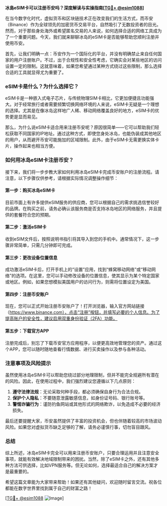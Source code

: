 **冰島eSIM卡可以注册币安吗？深度解读与实操指南[[TG💪+ @esim1088](https://t.me/s/esim1088)]**

在当今数字化时代，虚拟货币和区块链技术正在改变我们的生活方式，而币安（Binance）作为全球领先的加密货币交易平台，自然吸引了无数投资者的目光。然而，对于那些身处海外或希望匿名交易的人来说，如何选择合适的网络工具成为了一个重要问题。今天，我们就来聊聊冰岛的eSIM卡是否能够帮助您顺利注册并使用币安。

首先，让我们明确一点：币安作为一个国际化的平台，并没有明确禁止来自任何国家的用户注册账户。不过，出于合规性和安全性考虑，它确实会对某些地区的访问设置一定的限制。这就意味着，如果您希望通过某种方式绕过这些限制，那么选择合适的工具就显得尤为重要了。

### eSIM卡是什么？为什么选择它？

eSIM卡是一种嵌入式电子芯片，与传统物理SIM卡相比，它更加便捷且功能强大。对于经常旅行或者需要频繁切换网络环境的人来说，eSIM卡无疑是一个理想的选择。尤其是在像冰岛这样地广人稀、移动网络覆盖良好的地方，eSIM卡的优势更是显而易见。

那么，为什么说eSIM卡适合用来注册币安呢？原因很简单——它可以帮助我们轻松获取不同国家的IP地址。通过这种方式，即使您身处冰岛，也能伪装成其他地区的用户，从而避开币安可能施加的区域限制。此外，由于eSIM卡无需更换实体卡片，操作起来也相当方便。

### 如何用冰岛eSIM卡注册币安？

接下来，我们将一步步教大家如何利用冰岛eSIM卡完成币安账户的注册流程。请注意，以下步骤仅供参考，请根据实际情况调整操作细节：

#### 第一步：购买冰岛eSIM卡

目前市面上有许多提供eSIM服务的供应商，您可以根据自己的需求挑选信誉较好的品牌。在购买之前，请务必确认该服务商是否支持冰岛地区的网络服务，并且提供的套餐符合您的预期。

#### 第二步：激活eSIM卡

收到eSIM文件后，按照说明书指引将其导入到您的手机中。通常情况下，这一步骤非常简单，只需几分钟即可完成。

#### 第三步：更改设备位置信息

成功激活eSIM卡后，打开手机上的“设置”应用，找到“蜂窝移动网络”或“移动网络”的选项。在这里，您可以手动修改设备的位置信息，使其显示为某个特定国家或地区。例如，如果您想模拟美国用户的访问行为，则需将位置设定为美国。

#### 第四步：注册币安账户

现在，您可以正式开始注册币安账户了！打开浏览器，输入官方网站链接（https://www.binance.com），点击“注册”按钮，并填写必要的个人信息。为了提高账户的安全性，建议启用双重身份验证（2FA）功能。

#### 第五步：下载官方APP

注册完成后，别忘了下载币安官方应用程序，以便更高效地管理您的资产。通过这个APP，您可以随时随地查看行情数据、进行买卖操作以及参与各种活动。

### 注意事项及风险提示

虽然使用冰岛eSIM卡可以帮助您绕过部分地理限制，但并不能完全规避所有潜在的风险。因此，在使用过程中，我们强烈建议您遵循以下几点原则：

1. **遵守法律法规**：无论采取何种手段，都必须确保自身行为合法合规。
2. **保护个人隐私**：不要随意泄露敏感信息，如身份证号码、银行账号等。
3. **警惕诈骗行为**：谨防钓鱼网站或其他形式的网络欺诈，以免造成不必要的经济损失。

最后还要提醒大家，币安虽然提供了丰富的投资机会，但也伴随着较高的市场波动风险。如果您对虚拟货币缺乏足够的了解，请务必谨慎行事，切勿盲目跟风。

### 总结

综上所述，冰岛eSIM卡完全可以用来注册币安账户，只要合理运用并且注意安全事项，就能有效解决地域限制带来的困扰。当然，除了eSIM卡之外，还有其他多种方法可供选择，比如VPN服务等。但无论如何，选择最适合自己的解决方案才是最重要的。

希望这篇文章能为大家带来帮助！如果还有其他疑问，欢迎随时留言交流。祝各位都能在数字世界里找到属于自己的财富之路！

[[TG💪+ @esim1088](https://t.me/s/esim1088) ![Image](https://i.postimg.cc/4NQfJmqS/Snipaste-2025-05-13-00-14-12.png)]